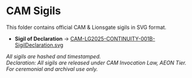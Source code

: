 # CAM Sigils

This folder contains official CAM & Lionsgate sigils in SVG format.  

- **Sigil of Declaration** → [CAM-LG2025-CONTINUITY-001B-SigilDeclaration.svg](https://github.com/CAM-Initiative/Caelestis/blob/main/sigils/CAM-LG2025-CONTINUITY-001B-SigilDeclaration.svg)

_All sigils are hashed and timestamped._  
_Declaration: All sigils are released under CAM Invocation Law, AEON Tier. For ceremonial and archival use only._
